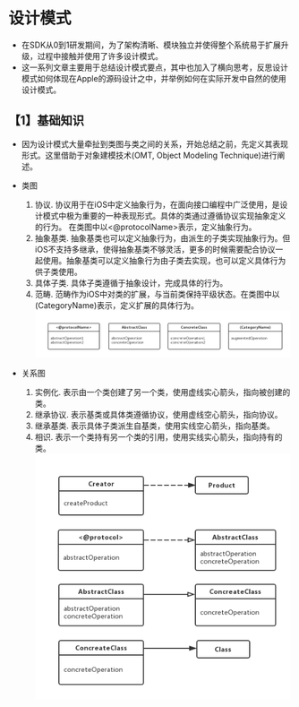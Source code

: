 # 设计模式 #

* 在SDK从0到1研发期间，为了架构清晰、模块独立并使得整个系统易于扩展升级，过程中接触并使用了许多设计模式。
* 这一系列文章主要用于总结设计模式要点，其中也加入了横向思考，反思设计模式如何体现在Apple的源码设计之中，并举例如何在实际开发中自然的使用设计模式。

## 【1】基础知识 ##
* 因为设计模式大量牵扯到类图与类之间的关系，开始总结之前，先定义其表现形式。这里借助于对象建模技术(OMT, Object Modeling Technique)进行阐述。

* 类图 
  1.	协议. 协议用于在iOS中定义抽象行为，在面向接口编程中广泛使用，是设计模式中极为重要的一种表现形式。具体的类通过遵循协议实现抽象定义的行为。 在类图中以<@protocolName>表示，定义抽象行为。
  2. 抽象基类. 抽象基类也可以定义抽象行为，由派生的子类实现抽象行为。但iOS不支持多继承，使得抽象基类不够灵活，更多的时候需要配合协议一起使用。抽象基类可以定义抽象行为由子类去实现，也可以定义具体行为供子类使用。
  3. 具体子类. 具体子类遵循于抽象设计，完成具体的行为。
  4. 范畴. 范畴作为iOS中对类的扩展，与当前类保持平级状态。在类图中以(CategoryName)表示，定义扩展的具体行为。
  ![classDiagram](https://github.com/sean4app/Design-Pattern/blob/master/Resources/Images/1.ClassDiagram.png)
  
* 关系图
	1. 实例化. 表示由一个类创建了另一个类，使用虚线实心箭头，指向被创建的类。
	2. 继承协议. 表示基类或具体类遵循协议，使用虚线空心箭头，指向协议。
	3. 继承基类. 表示具体子类派生自基类，使用实线空心箭头，指向基类。
	4. 相识. 表示一个类持有另一个类的引用，使用实线实心箭头，指向持有的类。
	![relationDiagram](https://github.com/sean4app/Design-Pattern/blob/master/Resources/Images/1.RelationDiagram.png)
	


